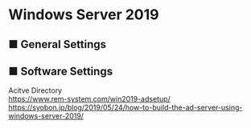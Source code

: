 # Windows Server 2019
## ■ General Settings
## ■ Software Settings
Acitve Directory  
https://www.rem-system.com/win2019-adsetup/
https://syobon.jp/blog/2019/05/24/how-to-build-the-ad-server-using-windows-server-2019/  
